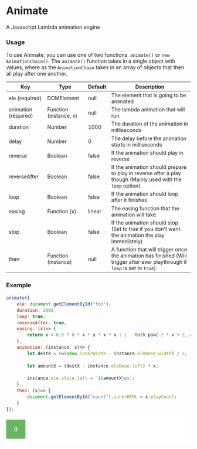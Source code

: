 # Animate
A Javascript Lambda animation engine
 
### Usage

To use Animate, you can use one of two functions. `animate()` or `new AnimationChain()`. The `animate()` function takes in a single object with values, where as the `AnimationChain` takes in an array of objects that then all play after one another.


| Key | Type | Default | Description |
| --- | ---- | -------- | ----------|
| ele (required) | DOMElement | null | The element that is going to be animated |
| animation (required) | Function (instance, x) | null | The lambda animation that will run |
| duration | Number | 1000 | The duration of the animation in milliseconds |
| delay | Number | 0 | The delay before the animation starts in milliseconds |
| reverse | Boolean | false | If the animation should play in reverse |
| reverseAfter | Boolean | false | If the animation should prepare to play in reverse after a play though (Mainly used with the `loop` option) |
| loop | Boolean | false | If the animation should loop after it finishes |
| easing | Function (x) | linear | The easing function that the animation will take |
| stop | Boolean | false | If the animation should stop (Set to true if you don't want the animation the play immediately) |
| then | Function (instance) | null | A function that will trigger once the animation has finished (Will trigger after ever playthrough if `loop` is set to `true`) |


### Example

```js
animate({
	ele: document.getElementById("foo"),
	duration: 2000,
	loop: true,
	reverseAfter: true,
	easing: (x)=> {
		return x < 0.5 ? 8 * x * x * x * x : 1 - Math.pow(-2 * x + 2, 4) / 2;
	},
	animation: (instance, x)=> {
		let destX = (window.innerWidth - instance.eleBase.width) / 2;
		
		let amountX = (destX - instance.eleBase.left) * x;
		
		instance.ele.style.left = `${amountX}px`;
	},
	then: (x)=> {
		document.getElementById("count").innerHTML = x.playCount;
	}
});
```

<img src="example.gif">


